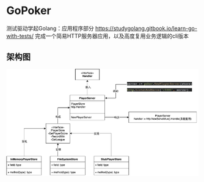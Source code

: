 # GoPoker
测试驱动学起Golang：应用程序部分
https://studygolang.gitbook.io/learn-go-with-tests/
完成一个简易HTTP服务器应用，以及高度复用业务逻辑的cli版本

## 架构图
![picture 1](images/43b23369607be748175f7bb81a3d3ad16c0fa55a48869b6d61617b89de04510f.png)  
